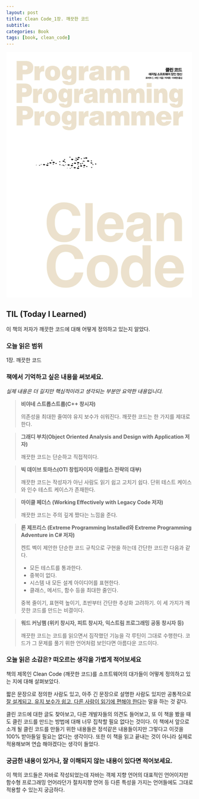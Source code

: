 ```yaml
---
layout: post
title: Clean Code_1장. 깨끗한 코드
subtitle: 
categories: Book
tags: [book, clean_code]
---
```


![클린 코드 책 커버](/assets/images/CleanCodeCover.png)

## TIL (Today I Learned)
이 책의 저자가 깨끗한 코드에 대해 어떻게 정의하고 있는지 알았다.

### 오늘 읽은 범위
1장. 깨끗한 코드

### 책에서 기억하고 싶은 내용을 써보세요.
*실제 내용은 더 길지만 핵심적이라고 생각되는 부분만 요약한 내용입니다.*
> **비야네 스트롭스트룹(C++ 창시자)**
>
> 의존성을 최대한 줄여야 유지 보수가 쉬워진다.
> 깨끗한 코드는 한 가지를 제대로 한다.

> **그래디 부치(Object Oriented Analysis and Design with Application 저자)**
>
> 깨끗한 코드는 단순하고 직접적이다.

> **빅 데이브 토마스(OTI 창립자이자 이클립스 전략의 대부)**
>
> 깨끗한 코드는 작성자가 아닌 사람도 읽기 쉽고 고치기 쉽다.
> 단위 테스트 케이스와 인수 테스트 케이스가 존재한다.

> **마이클 페더스 (Working Effectively with Legacy Code 저자)**
>
> 깨끗한 코드는 주의 깊게 짰다는 느낌을 준다.

> **론 제프리스 (Extreme Programming Installed와 Extreme Programming Adventure in C# 저자)**
>
> 켄트 벡이 제안한 단순한 코드 규칙으로 구현을 하는데 간단한 코드란 다음과 같다.
>
> - 모든 테스트를 통과한다.
> - 중복이 없다.
> - 시스템 내 모든 설계 아이디어를 표현한다.
> - 클래스, 메서드, 함수 등을 최대한 줄인다.
>
> 중복 줄이기, 표현력 높이기, 초반부터 간단한 추상화 고려하기. 이 세 가지가 깨끗한 코드를 만드는 비결이다.

> **워드 커닝햄 (위키 창시자, 피트 창시자, 익스트림 프로그래밍 공동 창시자 등)**
>
> 깨끗한 코드는 코드를 읽으면서 짐작했던 기능을 각 루틴이 그대로 수행한다.
> 코드가 그 문제를 풀기 위한 언어처럼 보인다면 아름다운 코드이다.

### 오늘 읽은 소감은? 떠오르는 생각을 가볍게 적어보세요
책의 제목인 Clean Code (깨끗한 코드)를 소프트웨어의 대가들이 어떻게 정의하고 있는 지에 대해 살펴보았다.

짧은 문장으로 정의한 사람도 있고, 아주 긴 문장으로 설명한 사람도 있지만 공통적으로 <u>잘 설계되고, 유지 보수가 쉽고, 다른 사람이 읽기에 편해야 한다</u>는 말을 하는 것 같다.

클린 코드에 대한 글도 찾아보고, 다른 개발자들의 의견도 들어보고, 또 이 책을 봤을 때도 클린 코드를 만드는 방법에 대해 너무 집착할 필요 없다는 것이다. 이 책에서 앞으로 소개 될 클린 코드를 만들기 위한 내용들은 정석같은 내용들이지만 그렇다고 이것을 100% 받아들일 필요는 없다는 생각이다. 또한 이 책을 읽고 끝내는 것이 아니라 실제로 적용해보며 연습 해야겠다는 생각이 들었다.

### 궁금한 내용이 있거나, 잘 이해되지 않는 내용이 있다면 적어보세요.
이 책의 코드들은 자바로 작성되었는데 자바는 객체 지향 언어의 대표적인 언어이지만 함수형 프로그래밍 언어라던가 절차지향 언어 등 다른 특성을 가지는 언어들에도 그대로 적용할 수 있는지 궁금하다.